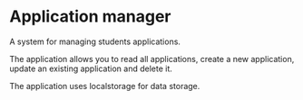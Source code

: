 # Application manager

A system for managing students applications.

The application allows you to read all applications, create a new application, update an existing application and delete it.

The application uses localstorage for data storage.